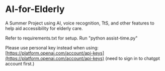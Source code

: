# AI-for-Elderly
A Summer Project using AI, voice recognition, TtS, and other features to help aid accessibility for elderly care.

Refer to requirements.txt for setup. Run "python assist-time.py"

Please use personal key instead when using: [https://platform.openai.com/account/api-keys](https://platform.openai.com/account/api-keys) (need to sign in to chatgpt account first.)
